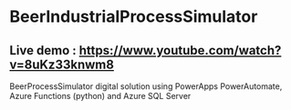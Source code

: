 # BeerIndustrialProcessSimulator

## Live demo : https://www.youtube.com/watch?v=8uKz33knwm8

BeerProcessSimulator digital solution using PowerApps PowerAutomate, Azure Functions (python) and Azure SQL Server 

